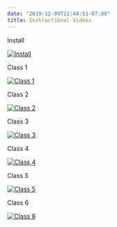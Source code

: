 ```yaml
---
date: "2019-12-09T21:48:51-07:00"
title: Instructional Videos
---
```


Install

[![Install](https://img.youtube.com/vi/nyP32Gvkgsg/0.jpg)](https://www.youtube.com/watch?v=nyP32Gvkgsg "Install")

Class 1

[![Class 1](https://img.youtube.com/vi/JZkpJ8yRzOU/0.jpg)](https://www.youtube.com/watch?v=JZkpJ8yRzOU "Class 1")

Class 2

[![Class 2](https://img.youtube.com/vi/RAFlQ0hv-Y4/0.jpg)](https://www.youtube.com/watch?v=RAFlQ0hv-Y4 "Class 2")

Class 3

[![Class 3](https://img.youtube.com/vi/WUwSVKasU9g/0.jpg)](https://www.youtube.com/watch?v=WUwSVKasU9g "Class 3")

Class 4

[![Class 4](https://img.youtube.com/vi/I5HSd2HxHTE/0.jpg)](https://www.youtube.com/watch?v=I5HSd2HxHTE "Class 4")

Class 5

[![Class 5](https://img.youtube.com/vi/wGp1AqRzuo4/0.jpg)](https://www.youtube.com/watch?v=wGp1AqRzuo4 "Class 5")

Class 6

[![Class 6](https://img.youtube.com/vi/73lloAazgPw/0.jpg)](https://www.youtube.com/watch?v=73lloAazgPw "Class 6")






